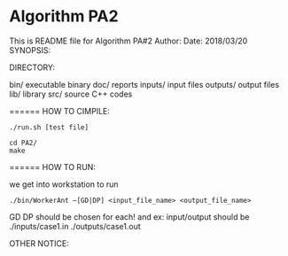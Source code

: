 # Algorithm PA2

This is README file for Algorithm PA#2
Author: <Chun-Hsiao Yeh r04525061>
Date: 2018/03/20
SYNOPSIS:

DIRECTORY:

  bin/		executable binary
  doc/		reports
  inputs/	input files
  outputs/	output files
  lib/		library
  src/ 		source C++ codes
  
======
HOW TO CIMPILE:
```
./run.sh [test file]
```

```
cd PA2/
make
```
======
HOW TO RUN:

we get into workstation to run
```
./bin/WorkerAnt –[GD|DP] <input_file_name> <output_file_name>
```
GD DP should be chosen for each! and ex: input/output should be ./inputs/case1.in ./outputs/case1.out 

OTHER NOTICE:



